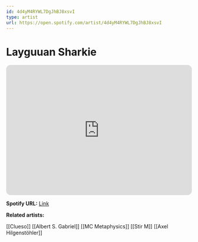```yaml
---
id: 4d4yM4RYWL7DgJhBJ8xsvI
type: artist
url: https://open.spotify.com/artist/4d4yM4RYWL7DgJhBJ8xsvI
---
```

# Layguuan Sharkie

<iframe style="border-radius:12px" src="https://open.spotify.com/embed/artist/4d4yM4RYWL7DgJhBJ8xsvI" width="100%" height="352" frameBorder="0" allowfullscreen="" allow="autoplay; clipboard-write; encrypted-media; fullscreen; picture-in-picture" loading="lazy"></iframe>

**Spotify URL:** [Link](https://open.spotify.com/artist/4d4yM4RYWL7DgJhBJ8xsvI)

**Related artists:**

[[Clueso]]
[[Albert S. Gabriel]]
[[MC Metaphysics]]
[[Stir M]]
[[Axel Hilgenstöhler]]

